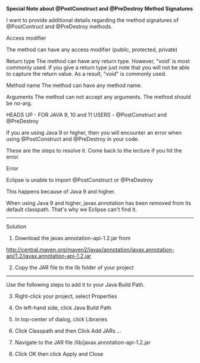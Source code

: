 **Special Note about @PostConstruct and @PreDestroy Method Signatures**

I want to provide additional details regarding the method signatures of @PostContruct and @PreDestroy methods.

Access modifier

The method can have any access modifier (public, protected, private)

Return type
The method can have any return type. However, "void' is most commonly used. If you give a return type just note that you will not be able to capture the return value. As a result, "void" is commonly used.

Method name
The method can have any method name.

Arguments
The method can not accept any arguments. The method should be no-arg.

HEADS UP - FOR JAVA 9, 10 and 11 USERS - @PostConstruct and @PreDestroy

If you are using Java 9 or higher, then you will encounter an error when using @PostConstruct and @PreDestroy in your code. 

These are the steps to resolve it. Come back to the lecture if you hit the error. 

Error

Eclipse is unable to import @PostConstruct or @PreDestroy

This happens because of Java 9 and higher. 

When using Java 9 and higher, javax.annotation has been removed from its default classpath. That's why we Eclipse can't find it.

---

Solution

1. Download the javax.annotation-api-1.2.jar from 

http://central.maven.org/maven2/javax/annotation/javax.annotation-api/1.2/javax.annotation-api-1.2.jar

2. Copy the JAR file to the lib folder of your project

---

Use the following steps to add it to your Java Build Path.

3. Right-click your project, select Properties

4. On left-hand side, click Java Build Path

5. In top-center of dialog, click Libraries

6. Click Classpath and then Click Add JARs ...

7. Navigate to the JAR file <your-project>/lib/javax.annotation-api-1.2.jar

8. Click OK then click Apply and Close
